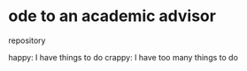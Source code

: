 # ode to an academic advisor
repository

happy: I have things to do
crappy: I have too many things to do
